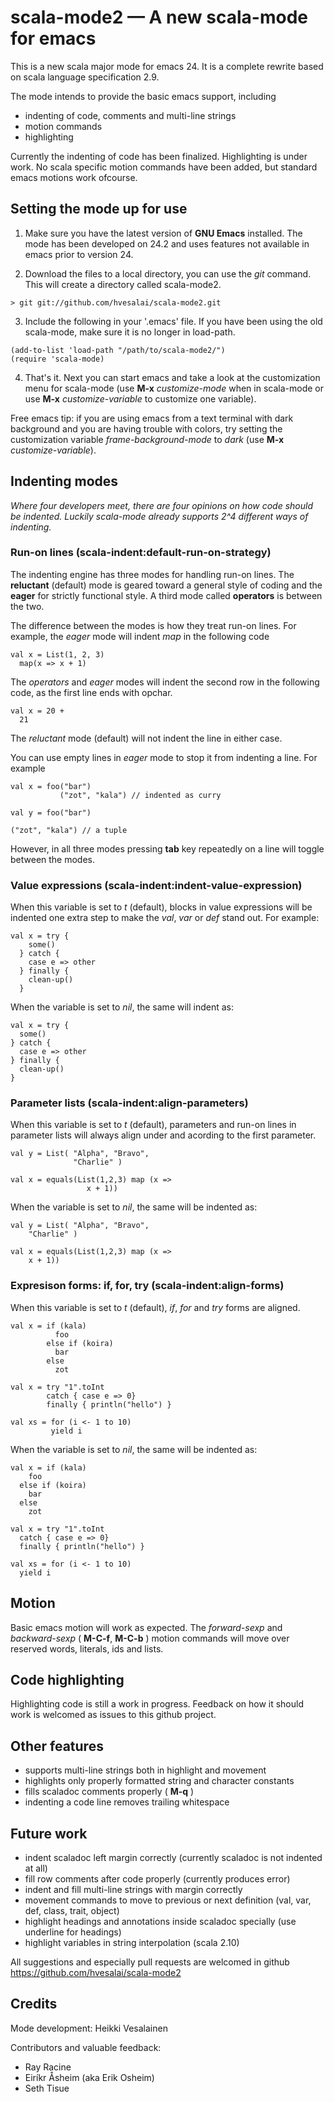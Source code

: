 # scala-mode2 — A new scala-mode for emacs

This is a new scala major mode for emacs 24. It is a complete rewrite
based on scala language specification 2.9.

The mode intends to provide the basic emacs support, including
- indenting of code, comments and multi-line strings
- motion commands
- highlighting

Currently the indenting of code has been finalized. Highlighting is
under work. No scala specific motion commands have been added, but
standard emacs motions work ofcourse.

## Setting the mode up for use

1. Make sure you have the latest version of **GNU Emacs** installed. 
The mode has been developed on 24.2 and uses features not available
in emacs prior to version 24.

2. Download the files to a local directory, you can use the *git*
command. This will create a directory called scala-mode2.
```
> git git://github.com/hvesalai/scala-mode2.git
```

3. Include the following in your '.emacs'  file. If you have been
using the old scala-mode, make sure it is no longer in load-path.
```
(add-to-list 'load-path "/path/to/scala-mode2/")
(require 'scala-mode)
```

4. That's it. Next you can start emacs and take a look at the
customization menu for scala-mode (use **M-x** *customize-mode* when
in scala-mode or use **M-x** *customize-variable* to customize one
variable).

Free emacs tip: if you are using emacs from a text terminal with dark
background and you are having trouble with colors, try setting the
customization variable *frame-background-mode* to *dark* (use **M-x**
*customize-variable*).

## Indenting modes

*Where four developers meet, there are four opinions on how code should
be indented. Luckily scala-mode already supports 2^4 different ways of 
indenting.*

### Run-on lines (scala-indent:default-run-on-strategy)

The indenting engine has three modes for handling run-on lines. The
**reluctant** (default) mode is geared toward a general style of coding
and the **eager** for strictly functional style. A third mode called
**operators** is between the two.

The difference between the modes is how they treat run-on lines. For
example, the *eager* mode will indent *map* in the following code

```
val x = List(1, 2, 3)
  map(x => x + 1)
```

The *operators* and *eager* modes will indent the second row in the
following code, as the first line ends with opchar.

```
val x = 20 + 
  21
```

The *reluctant* mode (default) will not indent the line in either
case. 

You can use empty lines in *eager* mode to stop it from indenting a
line. For example

```
val x = foo("bar")
           ("zot", "kala") // indented as curry

val y = foo("bar")

("zot", "kala") // a tuple
```

However, in all three modes pressing **tab** key repeatedly on a line
will toggle between the modes.

### Value expressions (scala-indent:indent-value-expression)

When this variable is set to *t* (default), blocks in value
expressions will be indented one extra step to make the *val*, *var*
or *def* stand out. For example:

```
val x = try {
    some()
  } catch {
    case e => other
  } finally {
    clean-up()
  }
```

When the variable is set to *nil*, the same will indent as:

```
val x = try {
  some()
} catch {
  case e => other
} finally {
  clean-up()
}
```

### Parameter lists (scala-indent:align-parameters)

When this variable is set to *t* (default), parameters and run-on
lines in parameter lists will always align under and acording to the
first parameter.

```
val y = List( "Alpha", "Bravo",
              "Charlie" )

val x = equals(List(1,2,3) map (x =>
                 x + 1))
```

When the variable is set to *nil*, the same will be indented as:

```
val y = List( "Alpha", "Bravo",
    "Charlie" )

val x = equals(List(1,2,3) map (x =>
    x + 1))
```

### Expresison forms: if, for, try (scala-indent:align-forms)

When this variable is set to *t* (default), *if*, *for* and *try*
forms are aligned.

```
val x = if (kala)
          foo
        else if (koira)
          bar
        else
          zot

val x = try "1".toInt
        catch { case e => 0}
        finally { println("hello") }

val xs = for (i <- 1 to 10)
         yield i
```

When the variable is set to *nil*, the same will be indented as:

```
val x = if (kala)
    foo
  else if (koira)
    bar
  else
    zot

val x = try "1".toInt
  catch { case e => 0}
  finally { println("hello") }

val xs = for (i <- 1 to 10)
  yield i
```

## Motion

Basic emacs motion will work as expected. The *forward-sexp* and
*backward-sexp* ( **M-C-f**, **M-C-b** ) motion commands will move over
reserved words, literals, ids and lists.

## Code highlighting

Highlighting code is still a work in progress. Feedback on how it
should work is welcomed as issues to this github project.

## Other features
- supports multi-line strings both in highlight and movement
- highlights only properly formatted string and character constants
- fills scaladoc comments properly ( **M-q** )
- indenting a code line removes trailing whitespace

## Future work

- indent scaladoc left margin correctly (currently scaladoc is not
  indented at all)
- fill row comments after code properly (currently produces error)
- indent and fill multi-line strings with margin correctly
- movement commands to move to previous or next definition (val,
  var, def, class, trait, object)
- highlight headings and annotations inside scaladoc specially (use
  underline for headings)
- highlight variables in string interpolation (scala 2.10)

All suggestions and especially pull requests are welcomed in github
https://github.com/hvesalai/scala-mode2

## Credits

Mode development: Heikki Vesalainen

Contributors and valuable feedback:
- Ray Racine
- Eiríkr Åsheim (aka Erik Osheim)
- Seth Tisue
